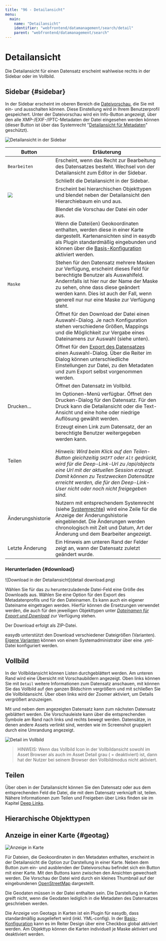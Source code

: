 ```yaml
---
title: "96 - Detailansicht"
menu:
  main:
    name: "Detailansicht"
    identifier: "webfrontend/datamanagement/search/detail"
    parent: "webfrontend/datamanagement/search"
---
```

# Detailansicht

Die Detailansicht für einen Datensatz erscheint wahlweise rechts in der Sidebar oder im Vollbild.

## Sidebar {#sidebar}

In der Sidebar erscheint im oberen Bereich die [Dateivorschau](../../features/datatypes), die Sie mit <i class="fa fa-image"></i> ein- und ausschalten können. Diese Einstellung wird in Ihrem Benutzerprofil gespeichert. Unter der Dateivorschau wird ein Info-Button angezeigt, über den alle XMP-/EXIF-/IPTC-Metadaten der Datei eingesehen werden können (dieser Button ist über das Systemrecht "[Detailansicht für Metadaten](../../../rightsmanagement)" geschützt).

![Detailansicht in der Sidebar](detail_view_de.jpg)

|Button|Erläuterung|
|---|---|
|<i class="fa fa-pencil"></i><code class="button">Bearbeiten</code>|Erscheint, wenn das Recht zur Bearbeitung des Datensatzes besteht. Wechsel von der Detailansicht zum Editor in der Sidebar.|
|<i class="fa fa-times"></i>|Schließt die Detailansicht in der Sidebar.|
|![](hierarchie.png)| Erscheint bei hierarchischen Objekttypen und blendet neben der Detailansicht den Hierarchiebaum ein und aus. |
|<i class="fa fa-image"></i>|Blendet die Vorschau der Datei ein oder aus.|
|<i class="fa fa-map-o"></i>|Wenn die Datei(en) Geokoordinaten enthalten, werden diese in einer Karte dargestellt. Kartenansichten sind in easydb als Plugin standardmäßig eingebunden und können über die [Basis-Konfiguration](../../../administration/base-config/extended) aktiviert werden.|
|<code class="button">Maske</code>| Stehen für den Datensatz mehrere Masken zur Verfügung, erscheint dieses Feld für berechtigte Benutzer als Auswahlfeld. Andernfalls ist hier nur der Name der Maske zu sehen, ohne dass diese geändert werden kann. Dies ist auch der Fall, wenn generell nur nur eine Maske zur Verfügung steht. |
|<i class="fa fa-download"></i>|Öffnet für den Download der Datei einen Auswahl-Dialog. Je nach Konfiguration stehen verschiedene Größen, Mappings und die Möglichkeit zur Vergabe eines Dateinamens zur Auswahl (siehe unten).|
|<i class="fa fa-sign-out"></i>|Öffnet für den [Export des Datensatzes](../../features/export) einen Auswahl-Dialog. Über die Reiter im Dialog können unterschiedliche Einstellungen zur Datei, zu den Metadaten und zum Export selbst vorgenommen werden.|
|<i class="fa fa-arrows-alt"></i>|Öffnet den Datensatz im Vollbild.|
|<i class="fa fa-print"></i> Drucken...|Im Optionen-Menü verfügbar. Öffnet den Drucken-Dialog für den Datensatz. Für den Druck kann die Detailansicht oder die Text-Ansicht und eine hohe oder niedrige Auflösung gewählt werden.  |
|<i class="fa fa-share"></i> Teilen|Erzeugt einen Link zum Datensatz, der an berechtigte Benutzer weitergegeben werden kann.<br><br> *Hinweis: Wird beim Klick auf den Teilen-Button gleichzeitig `SHIFT` oder `Alt` gedrückt, wird für die Deep-Link-Url zu /api/objects eine Url mit der aktuellen Session erzeugt. Damit können zu Testzwecken Datensätze erreicht werden, die für den Deep-Link-User nicht oder noch nicht freigegeben sind.*|
|<i class="fa fa-history"></i> Änderungshistorie|Nutzern mit entsprechendem Systemrecht (siehe [Systemrechte](/de/webfrontend/rightsmanagement)) wird eine Zeile für die Anzeige der Änderungshistorie eingeblendet. Die Änderungen werden chronologisch mit Zeit und Datum, Art der Änderung und dem Bearbeiter angezeigt. |
|Letzte Änderung | Ein Hinweis am unteren Rand der Felder zeigt an, wann der Datensatz zuletzt geändert wurde. |


### Herunterladen {#download}

![Download in der Detailansicht](detail download.png)

Wählen Sie für das zu herunterzuladende Datei-Feld eine Größe des Downloads aus. Wählen Sie eine Option für den Export des Metadatenprofils und für den Dateinamen. Es kann auch ein eigener Dateiname eingetragen werden. Hierfür können die Ersetzungen verwendet werden, die auch für den jeweiligen Objekttypen unter [*Dateinamen für Export und Download*](../../../rightsmanagement/objecttypes) zur Verfügung stehen.

Der Download erfolgt als ZIP-Datei. 

easydb unterstützt den Download verschiedener Dateigrößen (Varianten). [Eigene Varianten](/en/sysadmin/konfiguration/easydb-server.yml/produce) können von einem Systemadministrator über eine .yml-Datei konfiguriert werden.


## Vollbild

In der Vollbildansicht können Listen durchgeblättert werden. Am unteren Rand wird eine Übersicht mit Vorschaubildern angezeigt. Oben links können Sie mit <code class="button">Detail</code> weitere Informationen zum Datensatz anschauen, mit <i class="fa fa-expand"> </i> können Sie das Vollbild auf den ganzen Bildschirm vergrößern und mit <i class="fa fa-times"> </i> schließen Sie die Vollbildansicht. Über <i class="fa fa-search-plus"> </i> oben links wird der Zoomer aktiviert, um Details vergrößert anzuzeigen.

Mit <i class="fa fa-chevron-left"> </i> und <i class="fa fa-chevron-right"> </i> neben dem angezeigten Datensatz kann zum nächsten Datensatz geblättert werden. Die Vorschauleiste kann über die entsprechenden Symbole am Rand nach links und rechts bewegt werden. Datensätze, in denen andere Assets verlinkt sind, werden wie im Screenshot gruppiert durch eine Umrandung angezeigt.

![Detail im Vollbild](detail_fullscreen.png)

> HINWEIS: Wenn das Vollbild Icon in der Vollbildansicht sowohl im Asset Browser als auch im Asset Detail grau ( = deaktiviert) ist, dann hat der Nutzer bei seinem Browser den Vollbildmodus nicht aktiviert.

## Teilen

Über <i class="fa fa-share"></i> oben in der Datailansicht können Sie den Datensatz oder aus dem entsprechenden Feld die Datei, die mit dem Datensatz verknüpft ist, teilen. Nähere Informationen zum Teilen und Freigeben über Links finden sie im Kapitel [Deep Links](/de/webfrontend/datamanagement/features/deeplinks).

## Hierarchische Objekttypen

## Anzeige in einer Karte {#geotag}
![Anzeige in Karte](geotag.jpg)

Für Dateien, die Geokoordinaten in den Metadaten enthalten, erscheint in der Detailansicht die Option zur Darstellung in einer Karte. Neben dem Button zum ein- und ausblenden der Dateivorschau befindet sich ein Button mit einer Karte. Mit den Buttons kann zwischen den Ansichten gewechselt werden. Die Vorschau der Datei wird durch ein kleines Thumbnail auf der eingebundenen [OpenStreetMap](http://www.openstreetmap.org) dargestellt. 

Die Geodaten müssen in der Datei enthalten sein. Die Darstellung in Karten greift nicht, wenn die Geodaten lediglich in die Metadaten des Datensatzes geschrieben werden. 

Die Anzeige von Geotags in Karten ist ein Plugin für easydb, dass standardmäßig ausgeliefert wird (inkl. YML-config). In der [Basis-Konfiguration](/de/webfrontend/administration/base-config) kann es im Reiter Design über eine Checkbox global aktiviert werden. Am Objekttyp können die Karten individuell je Maske aktiviert und deaktiviert werden.





